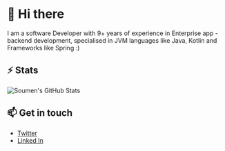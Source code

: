 # 👋 Hi there 
I am a software Developer with 9+ years of experience in Enterprise app - backend development, specialised in JVM languages like Java, Kotlin and Frameworks like Spring :) 
## ⚡ Stats 
![Soumen's GitHub Stats](https://github-readme-stats.vercel.app/api?username=soumencemk&show_icons=true)

## 📫 Get in touch

- [Twitter](https://twitter.com/itssoumen)
- [Linked In](https://www.linkedin.com/in/itssoumen/)

<!--
**soumencemk/soumencemk** is a ✨ _special_ ✨ repository because its `README.md` (this file) appears on your GitHub profile.

Here are some ideas to get you started:

- 🔭 I’m currently working on ...
- 🌱 I’m currently learning ...
- 👯 I’m looking to collaborate on ...
- 🤔 I’m looking for help with ...
- 💬 Ask me about ...
- 📫 How to reach me: ...
- 😄 Pronouns: ...
- ⚡ Fun fact: ...
-->
